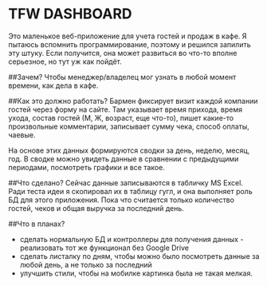 # TFW DASHBOARD
Это маленькое веб-приложение для учета гостей и продаж в кафе.
Я пытаюсь вспомнить программирование, поэтому и решился запилить эту штуку.
Если получится, она может развиться во что-то вполне серьезное, но тут уж как пойдёт.

##Зачем?
Чтобы менеджер/владелец мог узнать в любой момент времени, как дела в кафе.

##Как это должно работать?
Бармен фиксирует визит каждой компании гостей через форму на сайте. Там указывает время прихода, время ухода, состав гостей (М, Ж, возраст, еще что-то), пишет какие-то произвольные комментарии, записывает сумму чека, способ оплаты, чаевые.

На основе этих данных формируются сводки за день, неделю, месяц, год.
В сводке можно увидеть данные в сравнении с предыдущими периодами, посмотреть графики и все такое.

##Что сделано?
Сейчас данные записываются в табличку MS Excel. Ради теста идеи я скопировал их в таблицу гугл, и она выполняет роль БД для этого приложения. Пока что считается только количество гостей, чеков и общая выручка за последний день.

##Что в планах?
* сделать нормальную БД и контроллеры для получения данных - реализовать тот же функционал без Google Drive
* сделать листалку по дням, чтобы можно было посмотреть данные за любой день, а не только за последний
* улучшить стили, чтобы на мобилке картинка была не такая мелкая. 
